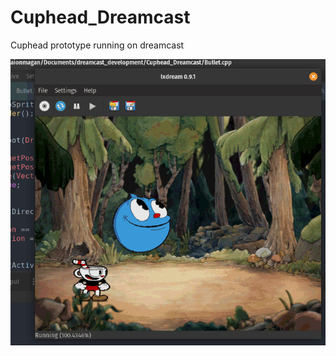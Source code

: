 # Cuphead_Dreamcast
Cuphead prototype running on dreamcast

![](https://github.com/Aionmagan/Cuphead_Dreamcast/blob/main/preview.gif)
